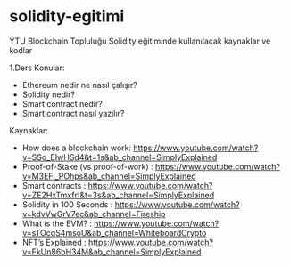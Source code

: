# solidity-egitimi
YTU Blockchain Topluluğu Solidity eğitiminde kullanılacak kaynaklar ve kodlar

1.Ders
Konular:
  * Ethereum nedir ne nasıl çalışır?
  * Solidity nedir?  
  * Smart contract nedir?
  * Smart contract nasıl yazılır?

 Kaynaklar:
* How does a blockchain work: https://www.youtube.com/watch?v=SSo_EIwHSd4&t=1s&ab_channel=SimplyExplained
* Proof-of-Stake (vs proof-of-work) : https://www.youtube.com/watch?v=M3EFi_POhps&ab_channel=SimplyExplained
* Smart contracts  : https://www.youtube.com/watch?v=ZE2HxTmxfrI&t=3s&ab_channel=SimplyExplained
* Solidity in 100 Seconds : https://www.youtube.com/watch?v=kdvVwGrV7ec&ab_channel=Fireship
* What is the EVM? : https://www.youtube.com/watch?v=sTOcqS4msoU&ab_channel=WhiteboardCrypto
* NFT’s Explained : https://www.youtube.com/watch?v=FkUn86bH34M&ab_channel=SimplyExplained
